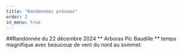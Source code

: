 ```yaml
---
title: "Randonnées prévues"
order: 2
in_menu: true
---
```

##Randonnée du 22 décembre 2024 ** Arboras Pic Baudille ** temps magnifique avec beaucoup de vent du nord au sommet. 